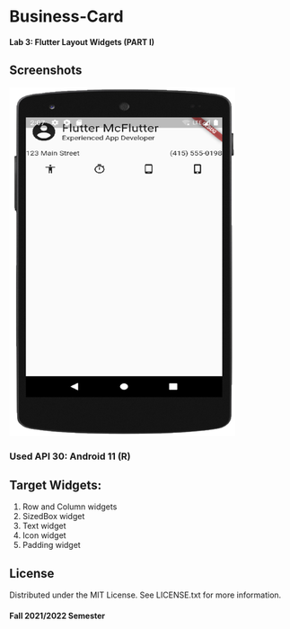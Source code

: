 # Business-Card
#### Lab 3: Flutter Layout Widgets (PART I)

## Screenshots

![Business Card 1](https://github.com/mennatallahhassan/Business-Card/blob/main/screenshots/application.png)


### Used API 30: Android 11 (R)

## Target Widgets:
1. Row and Column widgets
2. SizedBox widget
3. Text widget
4. Icon widget
5. Padding widget




## License
Distributed under the MIT License. See LICENSE.txt for more information.

#### Fall 2021/2022 Semester

